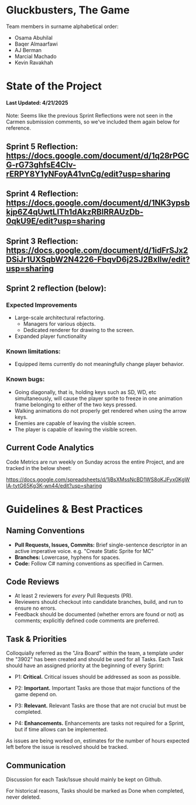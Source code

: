 # Gluckbusters, The Game

Team members in surname alphabetical order:

- Osama Abuhilal
- Baqer Almaarfawi
- AJ Berman
- Marcial Machado
- Kevin Ravakhah

# State of the Project

#### Last Updated: 4/21/2025
Note: Seems like the previous Sprint Reflections were not seen in the Carmen submission comments, so we've included them again below for reference.

## Sprint 5 Reflection: https://docs.google.com/document/d/1q28rPGCG-rG73ghfsE4Clv-rERPY8Y1yNFoyA41vnCg/edit?usp=sharing

## Sprint 4 Reflection: https://docs.google.com/document/d/1NK3ypsbkjp6Z4qUwtLITh1dAkzRBlRRAUzDb-0qkU9E/edit?usp=sharing

## Sprint 3 Reflection: https://docs.google.com/document/d/1idFrSJx2DSiJr1UXSqbW2N4226-FbqvD6j2SJ2BxlIw/edit?usp=sharing

## Sprint 2 reflection (below):

### Expected Improvements

- Large-scale architectural refactoring.
    - Managers for various objects.
    - Dedicated renderer for drawing to the screen.
- Expanded player functionality

### Known limitations:

- Equipped items currently do not meaningfully change player behavior.

### Known bugs:

- Going diagonally, that is, holding keys such as SD, WD, etc simultaneously, will cause
the player sprite to freeze in one animation frame belonging to either of the two keys
pressed.
- Walking animations do not properly get rendered when using the arrow keys.
- Enemies are capable of leaving the visible screen.
- The player is capable of leaving the visible screen.

## Current Code Analytics

Code Metrics are run weekly on Sunday across the entire Project, and are tracked in the below sheet:

https://docs.google.com/spreadsheets/d/1jBsXMssNcBD1WS8oKJFyx0KgWlA-tytG65Kg3K-wn44/edit?usp=sharing

# Guidelines & Best Practices

## Naming Conventions

- **Pull Requests, Issues, Commits:** Brief single-sentence descriptor in an active imperative voice.
e.g. "Create Static Sprite for MC"
- **Branches:** Lowercase, hyphens for spaces.
- **Code:** Follow C# naming conventions as specified in Carmen.

## Code Reviews

- At least 2 reviewers for *every* Pull Requests (PR). 
- Reviewers should checkout into candidate branches, build, and run to ensure no errors.
- Feedback should be documented (whether errors are found or not) as comments; explicitly
defined code comments are preferred.

## Task & Priorities

Colloquially referred as the "Jira Board" within the team, a template under the "3902" has been created and should be used for all Tasks. 
Each Task should have an assigned priority at the beginning of every Sprint:

- P1: **Critical.** Critical issues should be addressed as soon as possible.

- P2: **Important.** Important Tasks are those that major functions of the game depend on. 

- P3: **Relevant.** Relevant Tasks are those that are not crucial but must be completed.

- P4: **Enhancements.** Enhancements are tasks not required for a Sprint, but if time allows can be implemented.

As issues are being worked on, estimates for the number of hours expected left before the
issue is resolved should be tracked.

## Communication

Discussion for each Task/Issue should mainly be kept on Github. 

For historical reasons, Tasks should be marked as Done when completed, never deleted.

